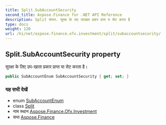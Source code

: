 ```yaml
---
title: Split.SubAccountSecurity
second_title: Aspose.Finance for .NET API Reference
description: Split संपत्त. सुरक्ष के लए उपखत प्रकर प्रप्त य सेट करत है
type: docs
weight: 120
url: /hi/net/aspose.finance.ofx.investment/split/subaccountsecurity/
---
```

## Split.SubAccountSecurity property

सुरक्षा के लिए उप-खाता प्रकार प्राप्त या सेट करता है।

```csharp
public SubAccountEnum SubAccountSecurity { get; set; }
```

### यह सभी देखें

* enum [SubAccountEnum](../../subaccountenum/)
* class [Split](../)
* नाम स्थान [Aspose.Finance.Ofx.Investment](../../split/)
* सभा [Aspose.Finance](../../../)


